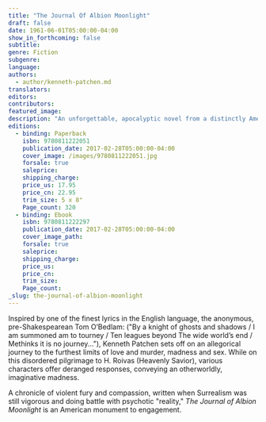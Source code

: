 ```yaml
---
title: "The Journal Of Albion Moonlight"
draft: false
date: 1961-06-01T05:00:00-04:00
show_in_forthcoming: false
subtitle:
genre: Fiction
subgenre:
language:
authors:
  - author/kenneth-patchen.md
translators:
editors:
contributors:
featured_image:
description: "An unforgettable, apocalyptic novel from a distinctly American prophet "
editions:
  - binding: Paperback
    isbn: 9780811222051
    publication_date: 2017-02-28T05:00:00-04:00
    cover_image: /images/9780811222051.jpg
    forsale: true
    saleprice:
    shipping_charge:
    price_us: 17.95
    price_cn: 22.95
    trim_size: 5 x 8"
    Page_count: 320
  - binding: Ebook
    isbn: 9780811222297
    publication_date: 2017-02-28T05:00:00-04:00
    cover_image_path:
    forsale: true
    saleprice:
    shipping_charge:
    price_us:
    price_cn:
    trim_size:
    Page_count:
_slug: the-journal-of-albion-moonlight
---
```


Inspired by one of the finest lyrics in the English language, the anonymous, pre-Shakespearean Tom O’Bedlam: ("By a knight of ghosts and shadows / I am summoned am to tourney / Ten leagues beyond The wide world’s end / Methinks it is no journey..."), Kenneth Patchen sets off on an allegorical journey to the furthest limits of love and murder, madness and sex. While on this disordered pilgrimage to H. Roivas (Heavenly Savior), various characters offer deranged responses, conveying an otherworldly, imaginative madness.

A chronicle of violent fury and compassion, written when Surrealism was still vigorous and doing battle with psychotic "reality," _The Journal of Albion Moonlight_ is an American monument to engagement.

